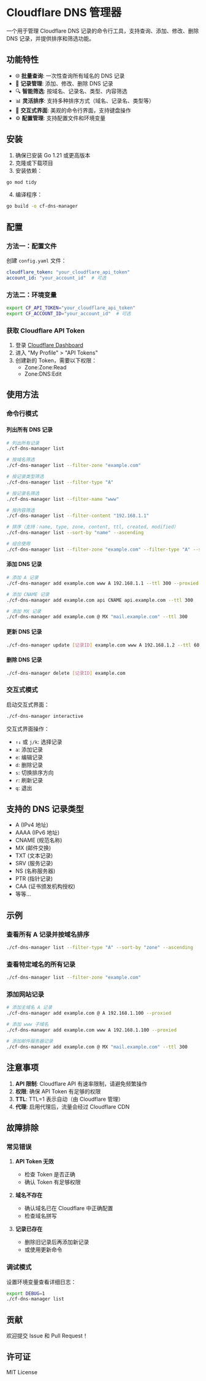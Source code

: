 # Cloudflare DNS 管理器

一个用于管理 Cloudflare DNS 记录的命令行工具，支持查询、添加、修改、删除 DNS 记录，并提供排序和筛选功能。

## 功能特性

- 🌐 **批量查询**: 一次性查询所有域名的 DNS 记录
- 📝 **记录管理**: 添加、修改、删除 DNS 记录
- 🔍 **智能筛选**: 按域名、记录名、类型、内容筛选
- 📊 **灵活排序**: 支持多种排序方式（域名、记录名、类型等）
- 🎨 **交互式界面**: 美观的命令行界面，支持键盘操作
- ⚙️ **配置管理**: 支持配置文件和环境变量

## 安装

1. 确保已安装 Go 1.21 或更高版本
2. 克隆或下载项目
3. 安装依赖：

```bash
go mod tidy
```

4. 编译程序：

```bash
go build -o cf-dns-manager
```

## 配置

### 方法一：配置文件

创建 `config.yaml` 文件：

```yaml
cloudflare_token: "your_cloudflare_api_token"
account_id: "your_account_id"  # 可选
```

### 方法二：环境变量

```bash
export CF_API_TOKEN="your_cloudflare_api_token"
export CF_ACCOUNT_ID="your_account_id"  # 可选
```

### 获取 Cloudflare API Token

1. 登录 [Cloudflare Dashboard](https://dash.cloudflare.com/)
2. 进入 "My Profile" > "API Tokens"
3. 创建新的 Token，需要以下权限：
   - Zone:Zone:Read
   - Zone:DNS:Edit

## 使用方法

### 命令行模式

#### 列出所有 DNS 记录

```bash
# 列出所有记录
./cf-dns-manager list

# 按域名筛选
./cf-dns-manager list --filter-zone "example.com"

# 按记录类型筛选
./cf-dns-manager list --filter-type "A"

# 按记录名筛选
./cf-dns-manager list --filter-name "www"

# 按内容筛选
./cf-dns-manager list --filter-content "192.168.1.1"

# 排序（支持：name, type, zone, content, ttl, created, modified）
./cf-dns-manager list --sort-by "name" --ascending

# 组合使用
./cf-dns-manager list --filter-zone "example.com" --filter-type "A" --sort-by "name"
```

#### 添加 DNS 记录

```bash
# 添加 A 记录
./cf-dns-manager add example.com www A 192.168.1.1 --ttl 300 --proxied

# 添加 CNAME 记录
./cf-dns-manager add example.com api CNAME api.example.com --ttl 300

# 添加 MX 记录
./cf-dns-manager add example.com @ MX "mail.example.com" --ttl 300
```

#### 更新 DNS 记录

```bash
./cf-dns-manager update [记录ID] example.com www A 192.168.1.2 --ttl 600 --proxied
```

#### 删除 DNS 记录

```bash
./cf-dns-manager delete [记录ID] example.com
```

### 交互式模式

启动交互式界面：

```bash
./cf-dns-manager interactive
```

交互式界面操作：
- `↑↓` 或 `j/k`: 选择记录
- `a`: 添加记录
- `e`: 编辑记录
- `d`: 删除记录
- `s`: 切换排序方向
- `r`: 刷新记录
- `q`: 退出

## 支持的 DNS 记录类型

- A (IPv4 地址)
- AAAA (IPv6 地址)
- CNAME (规范名称)
- MX (邮件交换)
- TXT (文本记录)
- SRV (服务记录)
- NS (名称服务器)
- PTR (指针记录)
- CAA (证书颁发机构授权)
- 等等...

## 示例

### 查看所有 A 记录并按域名排序

```bash
./cf-dns-manager list --filter-type "A" --sort-by "zone" --ascending
```

### 查看特定域名的所有记录

```bash
./cf-dns-manager list --filter-zone "example.com"
```

### 添加网站记录

```bash
# 添加主域名 A 记录
./cf-dns-manager add example.com @ A 192.168.1.100 --proxied

# 添加 www 子域名
./cf-dns-manager add example.com www A 192.168.1.100 --proxied

# 添加邮件服务器记录
./cf-dns-manager add example.com @ MX "mail.example.com" --ttl 300
```

## 注意事项

1. **API 限制**: Cloudflare API 有速率限制，请避免频繁操作
2. **权限**: 确保 API Token 有足够的权限
3. **TTL**: TTL=1 表示自动（由 Cloudflare 管理）
4. **代理**: 启用代理后，流量会经过 Cloudflare CDN

## 故障排除

### 常见错误

1. **API Token 无效**
   - 检查 Token 是否正确
   - 确认 Token 有足够权限

2. **域名不存在**
   - 确认域名已在 Cloudflare 中正确配置
   - 检查域名拼写

3. **记录已存在**
   - 删除旧记录后再添加新记录
   - 或使用更新命令

### 调试模式

设置环境变量查看详细日志：

```bash
export DEBUG=1
./cf-dns-manager list
```

## 贡献

欢迎提交 Issue 和 Pull Request！

## 许可证

MIT License 